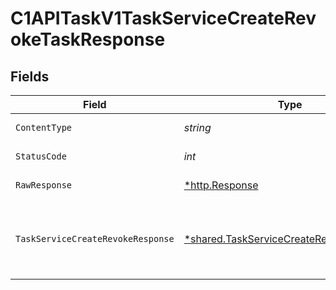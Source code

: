 # C1APITaskV1TaskServiceCreateRevokeTaskResponse


## Fields

| Field                                                                                                                                     | Type                                                                                                                                      | Required                                                                                                                                  | Description                                                                                                                               |
| ----------------------------------------------------------------------------------------------------------------------------------------- | ----------------------------------------------------------------------------------------------------------------------------------------- | ----------------------------------------------------------------------------------------------------------------------------------------- | ----------------------------------------------------------------------------------------------------------------------------------------- |
| `ContentType`                                                                                                                             | *string*                                                                                                                                  | :heavy_check_mark:                                                                                                                        | HTTP response content type for this operation                                                                                             |
| `StatusCode`                                                                                                                              | *int*                                                                                                                                     | :heavy_check_mark:                                                                                                                        | HTTP response status code for this operation                                                                                              |
| `RawResponse`                                                                                                                             | [*http.Response](https://pkg.go.dev/net/http#Response)                                                                                    | :heavy_minus_sign:                                                                                                                        | Raw HTTP response; suitable for custom response parsing                                                                                   |
| `TaskServiceCreateRevokeResponse`                                                                                                         | [*shared.TaskServiceCreateRevokeResponse](../../../pkg/models/shared/taskservicecreaterevokeresponse.md)                                  | :heavy_minus_sign:                                                                                                                        | The TaskServiceCreateRevokeResponse returns a task view which has a task including JSONPATHs to the expanded items in the expanded array. |
